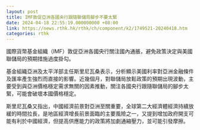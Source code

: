 ```yaml
---
layout: post
title: IMF敦促亞洲各國央行跟隨聯儲局腳步不要太緊
date: 2024-04-18 22:55:19.000000000 +08:00
link: https://news.rthk.hk/rthk/ch/component/k2/1749521-20240418.htm
categories: rthk
---
```


國際貨幣基金組織（IMF）敦促亞洲各國央行關注國內通脹，避免政策決定與美國聯儲局的預期措施過度掛勾。

基金組織亞洲及太平洋部主任斯里尼瓦桑表示，分析顯示美國利率對亞洲金融條件及匯率產生強烈而直接的影響。近幾個月，對聯儲局放鬆政策的預期出現波動，主要受到與亞洲價格穩定需求無關的因素推動，關注各國央行跟隨聯儲局的腳步太緊，可能會破壞本國價格穩定。

斯里尼瓦桑又指出，中國經濟前景對亞洲至關重要，全球第二大經濟體經濟持續放緩的時間拉長，是地區經濟增長前景面臨的主要風險之一，又提到增加政府開支可能有利於中國經濟，但提高供應能力的政策將加劇通縮壓力，並可能引發摩擦。
